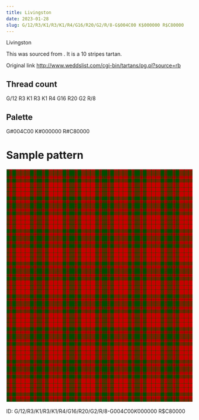 ```yaml
---
title: Livingston
date: 2023-01-28
slug: G/12/R3/K1/R3/K1/R4/G16/R20/G2/R/8-G$004C00 K$000000 R$C80000
---
```

Livingston

This was sourced from <no value>.  It is a 10 stripes tartan.

Original link http://www.weddslist.com/cgi-bin/tartans/pg.pl?source=rb

## Thread count
G/12 R3 K1 R3 K1 R4 G16 R20 G2 R/8

## Palette
G#004C00 K#000000 R#C80000

# Sample pattern

![Tartan detail](tartan.png "G/12 R3 K1 R3 K1 R4 G16 R20 G2 R/8 tartan")

ID: G/12/R3/K1/R3/K1/R4/G16/R20/G2/R/8-G$004C00 K$000000 R$C80000